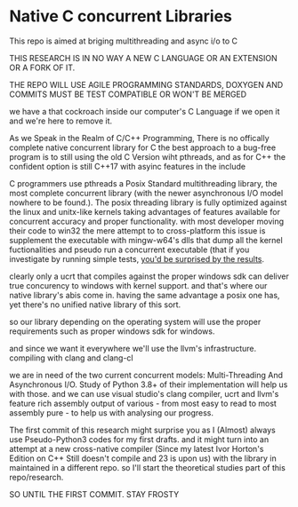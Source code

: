 # Native C concurrent Libraries
This repo is aimed at briging multithreading and async i/o to C

THIS RESEARCH IS IN NO WAY A NEW C LANGUAGE OR AN EXTENSION OR A FORK OF IT.

THE REPO WILL USE AGILE PROGRAMMING STANDARDS, DOXYGEN AND COMMITS MUST BE TEST COMPATIBLE OR WON'T BE MERGED

we have a that cockroach inside our computer's C Language if we open it and we're here to remove it. 

As we Speak in the Realm of C/C++ Programming, There is no offically complete native concurrent library for C
the best approach to a bug-free program is to still using the old C Version wiht pthreads, and as for C++ the confident option is still C++17 with asyinc features in the <future> include

C programmers use pthreads a Posix Standard multithreading library, the most complete concurrent library (with the newer asynchronous I/O model nowhere
to be found.). The posix threading library is fully optimized against the linux and unitx-like kernels taking advantages of features available for concurrent accuracy
and proper functionality. with most developer moving their code to win32 the mere attempt to to cross-platform this issue is supplement the executable with mingw-w64's dlls that
dump all the kernel fuctionalities and pseudo run a concurrent executable (that if you investigate by running simple tests, [you'd be surprised by the results](https://pastebin.com/xDWEBusA).

clearly only a ucrt that compiles against the proper windows sdk can deliver true concurency to windows with kernel support. and that's where our native library's abis come in.
having the same advantage a posix one has, yet there's no unified native library of this sort.

so our library depending on the operating system will use the proper requirements such as proper windows sdk for windows.

and since we want it everywhere we'll use the llvm's infrastructure. compiling with clang and clang-cl

we are in need of the two current concurrent models: Multi-Threading And Asynchronous I/O. Study of Python 3.8+ of their implementation will help us with those.
and we can use visual studio's clang compiler, ucrt and llvm's feature rich assembly output of various - from most easy to read to most assembly pure - to help us with
analysing our progress.

The first commit of this research might surprise you as I (Almost) always use Pseudo-Python3 codes for my first drafts.
and it might turn into an attempt at a new cross-native compiler (Since my latest Ivor Horton's Edition on C++ Still doesn't compile and 23 is upon us) with the library in maintained in a different repo. so I'll start the theoretical studies part of this repo/research.

SO UNTIL THE FIRST COMMIT. STAY FROSTY
